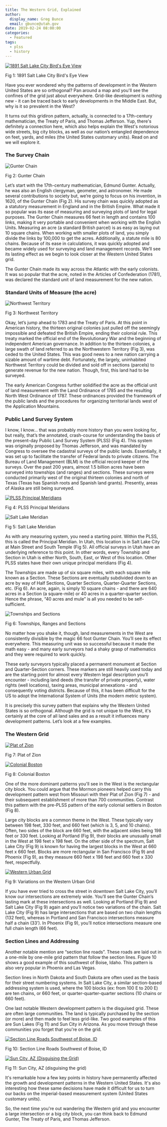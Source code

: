 ```yaml
---
title: The Western Grid, Explained
author:
  display_name: Greg Bunce
  email: gbunce@utah.gov
date: 2019-02-24 08:00:00
categories:
  - Featured
tags:
  - plss
  - history
---
```


<div class="caption"><a href="{{ "/images/SaltLakeHistoric.jpg" | prepend: site.baseurl }}" title="click to see the full sized image"><img src="{{ "/images/SaltLakeHistoric_sm.jpg" | prepend: site.baseurl }}" alt="1891 Salt Lake City Bird's Eye View"></a><p class="caption-text">Fig 1: 1891 Salt Lake City Bird's Eye View</p></div>

Have you ever wondered why the patterns of development in the Western United States are so orthogonal? Pan around a map and you'll see the confines of the grid just about everywhere. Grid-like development is nothing new - it can be traced back to early developments in the Middle East. But, why is it so prevalent in the West?

It turns out this gridiron pattern, actually, is connected to a 17th-century mathematician, the Treaty of Paris, and Thomas Jefferson. Yup, there's definitely a connection here, which also helps explain the West's notorious wide streets, big city blocks, as well as our nation’s entangled dependence on feet, yards, and miles (the United States customary units). Read on and we will explore it.

### The Survey Chain

<div class="caption"><img src="{{ "/images/GunterChain.png" | prepend: site.baseurl }}" alt="Gunter Chain" /><p class="caption-text">Fig 2: Gunter Chain</p></div>

Let’s start with the 17th-century mathematician, Edmund Gunter. Actually, he was also an English clergyman, geometer, and astronomer. He made several contributions to society but, we’re going to focus on his invention, in 1620, of the Gunter Chain (Fig 2). His survey chain was quickly adopted as a statutory measurement in England and in the British Empire. What made it so popular was its ease of measuring and surveying plots of land for legal purposes. The Gunter Chain measures 66 feet in length and contains 100 links, making it very portable and convenient when working with the English Units. Measuring an acre (a standard British parcel) is as easy as laying out 10 square chains. When working with smaller plots of land, you simply divide the links by 100,000 to get the acres. Additionally, a statute mile is 80 chains. Because of its ease in calculations, it was quickly adopted and became widely used for surveying and land management records. We’ll see its lasting effect as we begin to look closer at the Western United States grid.

The Gunter Chain made its way across the Atlantic with the early colonists. It was so popular that the acre, noted in the Articles of Confederation (1781), was declared the standard unit of land measurement for the new nation.

### Standard Units of Measure (the acre)
<div class="caption"><img src="{{ "/images/NorthwestTerritory.png" | prepend: site.baseurl }}" alt="Northwest Territory" /><p class="caption-text">Fig 3: Northwest Territory</p></div>

Okay, let’s jump ahead to 1783 and the Treaty of Paris. At this point in American history, the thirteen original colonies just pulled off the seemingly impossible and defeated the British Empire, ending their colonial rule. This treaty marked the official end of the Revolutionary War and the beginning of independent American governance. In addition to the thirteen colonies, a large swath of land referred to as the Northwestern Territory (Fig 3), was ceded to the United States. This was good news to a new nation carrying a sizable amount of wartime debt. Fortunately, the largely, uninhabited Northwest Territory could be divided and sold off in sections (parcels) to generate revenue for the new nation. Though, first, this land had to be surveyed.

The early American Congress further solidified the acre as the official unit of land measurement with the Land Ordinance of 1785 and the resulting North West Ordinance of 1787. These ordinances provided the framework of the public lands and the procedures for organizing territorial lands west of the Application Mountains.

### Public Land Survey System
I know, I know… that was probably more history than you were looking for, but really, that’s the annotated, crash-course for understanding the basis of the present-day Public Land Survey System (PLSS) (Fig 4). This system was originally proposed by Thomas Jefferson, and was mandated by Congress to oversee the cadastral surveys of the public lands. Essentially, it was set up to facilitate the transfer of Federal lands to private citizens. The Bureau of Land Management (BLM) is the official record keeper of the surveys. Over the past 200 years, almost 1.5 billion acres have been surveyed into townships (and ranges) and sections. These surveys were conducted primarily west of the original thirteen colonies and north of Texas (Texas has Spanish roots and Spanish land grants).  Presently, areas of Alaska are still being surveyed.

<div class="caption"><a href="{{ "/images/principal_meridians.png" | prepend: site.baseurl }}" title="click to see the full sized image"><img src="{{ "/images/principal_meridians_sm.png" | prepend: site.baseurl }}" alt="PLSS Principal Meridians"></a>
<p class="caption-text">Fig 4: PLSS Principal Meridians</p></div>
<div class="caption"><img src="{{ "/images/salt_lake_meridian.png" | prepend: site.baseurl }}" alt="Salt Lake Meridian" /><p class="caption-text">Fig 5: Salt Lake Meridian</p></div>

As with any measuring system, you need a starting point. Within the PLSS, this is called the Principal Meridian. In Utah, this location is in Salt Lake City at Main Street and South Temple (Fig 5). All official surveys in Utah have an underlying reference to this point. In other words, every Township and Section in Utah is either North, South, East, or West of this location. Other PLSS states have their own unique principal meridians (Fig 4).

The Townships are made up of six square miles, with each square mile known as a Section. These Sections are eventually subdivided down to an acre by way of Half Sections, Quarter Sections, Quarter-Quarter Sections, etc. (Fig 6). An acre, again, is simply 10 square chains - and there are 640 acres in a Section (a square-mile) or 40 acres in a quarter-quarter section. Hence the phrase, “40 acres and mule” is all you needed to be self-sufficient.

<div class="caption"><img src="{{ "/images/townships_sections.png" | prepend: site.baseurl }}" alt="Townships and Sections" /><p class="caption-text">Fig 6: Townships, Ranges and Sections</p></div>

No matter how you shake it, though, land measurements in the West are consistently divisible by the magic 66 foot Gunter Chain. You’ll see its effect everywhere. This measuring unit was so successful because it made the math easy - and many early surveyors had a shaky grasp of mathematics and they were required to work quickly.

These early surveyors typically placed a permanent monument at Section and Quarter-Section corners. These markers are still heavily used today and are the starting point for almost every Western legal description you’ll encounter - including land deeds (the transfer of private property), water rights (well locations), taxing areas, municipal annexations - and consequently voting districts. Because of this, it has been difficult for the US to adopt the International System of Units (the modern metric system).

It is precisely this survey pattern that explains why the Western United States is so orthogonal. Although the grid is not unique to the West, it's certainly at the core of all land sales and as a result it influences many development patterns. Let’s look at a few examples.

### The Western Grid
<div style="display: block">
<div class="caption"><a href="{{ "/images/plat_of_zion.png" | prepend: site.baseurl }}" title="click to see the full sized image"><img src="{{ "/images/plat_of_zion_sm.png" | prepend: site.baseurl }}" alt="Plat of Zion"></a><p class="caption-text">Fig 7: Plat of Zion</p>
</div><div class="caption"><a href="{{ "/images/ColonialBoston.png" | prepend: site.baseurl }}" title="click to see the full sized image"><img src="{{ "/images/ColonialBoston_sm.png" | prepend: site.baseurl }}" alt="Colonial Boston"></a><p class="caption-text">Fig 8: Colonial Boston</p></div>
</div>

One of the more dominant patterns you'll see in the West is the rectangular city block. You could argue that the Mormon pioneers helped carry this development pattern west from Missouri with their Plat of Zion (Fig 7) - and their subsequent establishment of more than 700 communities. Contrast this pattern with the pre-PLSS pattern of the early colonial settlers in Boston (Fig 8).

Large city blocks are a common theme in the West. These typically vary between 198 feet, 330 feet, and 660 feet (which is 3, 5, and 10 chains). Often, two sides of the block are 660 feet, with the adjacent sides being 198 feet or 330 feet. Looking at Portland (Fig 9), their blocks are unusually small in the West at 198 feet x 198 feet. On the other side of the spectrum, Salt Lake City (Fig 9) is known for having the largest blocks in the West at 660 feet x 660 feet. Blocks are more rectangular in San Francisco (Fig 9) and Phoenix (Fig 9), as they measure 660 feet x 198 feet and 660 feet x 330 feet, respectfully.

<p class="text-center">
<div class="caption"><a href="{{ "/images/urban_grids.png" | prepend: site.baseurl }}" title="click to see the full sized image"><img src="{{ "/images/urban_grids_sm.png" | prepend: site.baseurl }}" alt="Western Urban Grid"></a><p class="caption-text">Fig 9: Variations on the Western Urban Grid</p></div>
</p>

If you have ever tried to cross the street in downtown Salt Lake City, you’ll know our intersections are extremely wide. You’ll see the Gunter Chain’s lasting mark at these intersections as well. Looking at Portland (Fig 9) and Salt Lake City (Fig 9) again and you’ll notice two variations of the chain. Salt Lake City (Fig 9) has large intersections that are based on two chain lengths (132 feet), whereas in Portland and San Francisco intersections measure half a chain (33’). In Phoenix (Fig 9), you’ll notice intersections measure one full chain length (66 feet).

### Section Lines and Addressing
Another notable mention are “section line roads”. These roads are laid out in a one-mile by one-mile grid pattern that follow the section lines. Figure 10 shows a good example of this southwest of Boise, Idaho. This pattern is also very popular in Phoenix and Las Vegas.

Section lines in North Dakota and South Dakota are often used as the basis for their street numbering systems. In Salt Lake City, a similar section-based addressing system is used, where the 100 blocks (ex: from 100 E to 200 E) are ten chains, or 660 feet, or quarter-quarter-quarter sections (10 chains or 660 feet).

One last notable Western development pattern is the disguised grid. These are often large communities. The land is typically purchased by the section (or more) and then made to feel less grid-like. Two good examples of this are Sun Lakes (Fig 11) and Sun City in Arizona. As you move through these communities you forget that you're on the grid.

<div class="caption"><a href="{{ "/images/SectionLineRoads.png" | prepend: site.baseurl }}" title="click to see the full sized image"><img src="{{ "/images/SectionLineRoads_sm.png" | prepend: site.baseurl }}" alt="Section Line Roads Southwest of Boise, ID"></a><p class="caption-text">Fig 10: Section Line Roads Southwest of Boise, ID</p></div>
<div class="caption"><a href="{{ "/images/SunLakes_grid.png" | prepend: site.baseurl }}" title="click to see the full sized image"><img src="{{ "/images/SunLakes_grid_sm.png" | prepend: site.baseurl }}" alt="Sun City, AZ (Disguising the Grid)"></a><p class="caption-text">Fig 11: Sun City, AZ (disguising the grid)</p></div>

It's remarkable how a few key points in history have permanently affected the growth and development patterns in the Western United States. It's also interesting how these same decisions have made it difficult for us to turn our backs on the imperial-based measurement system (United States customary units).

So, the next time you're out wandering the Western grid and you encounter a large intersection or a big city block, you can think back to Edmund Gunter, The Treaty of Paris, and Thomas Jefferson.
